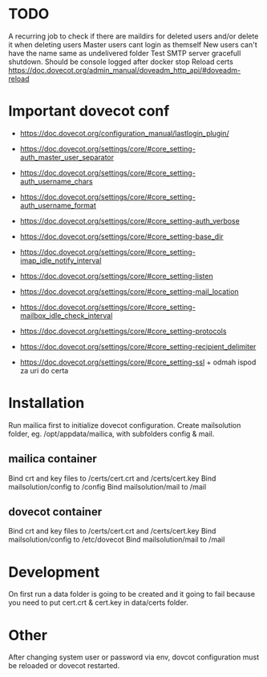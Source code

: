 # TODO

A recurring job to check if there are maildirs for deleted users and/or delete it when deleting users
Master users cant login as themself
New users can't have the name same as undelivered folder
Test SMTP server gracefull shutdown. Should be console logged after docker stop
Reload certs https://doc.dovecot.org/admin_manual/doveadm_http_api/#doveadm-reload

# Important dovecot conf
- https://doc.dovecot.org/configuration_manual/lastlogin_plugin/

- https://doc.dovecot.org/settings/core/#core_setting-auth_master_user_separator
- https://doc.dovecot.org/settings/core/#core_setting-auth_username_chars
- https://doc.dovecot.org/settings/core/#core_setting-auth_username_format
- https://doc.dovecot.org/settings/core/#core_setting-auth_verbose
- https://doc.dovecot.org/settings/core/#core_setting-base_dir
- https://doc.dovecot.org/settings/core/#core_setting-imap_idle_notify_interval
- https://doc.dovecot.org/settings/core/#core_setting-listen
- https://doc.dovecot.org/settings/core/#core_setting-mail_location
- https://doc.dovecot.org/settings/core/#core_setting-mailbox_idle_check_interval
- https://doc.dovecot.org/settings/core/#core_setting-protocols
- https://doc.dovecot.org/settings/core/#core_setting-recipient_delimiter
- https://doc.dovecot.org/settings/core/#core_setting-ssl + odmah ispod za uri do certa

# Installation

Run mailica first to initialize dovecot configuration.
Create mailsolution folder, eg. /opt/appdata/mailica, with subfolders config & mail.

## mailica container

Bind crt and key files to /certs/cert.crt and /certs/cert.key
Bind mailsolution/config to /config
Bind mailsolution/mail to /mail

## dovecot container

Bind crt and key files to /certs/cert.crt and /certs/cert.key
Bind mailsolution/config to /etc/dovecot
Bind mailsolution/mail to /mail

# Development

On first run a data folder is going to be created and it going to fail because you need to put cert.crt & cert.key in data/certs folder.

# Other
After changing system user or password via env, dovcot configuration must be reloaded or dovecot restarted.